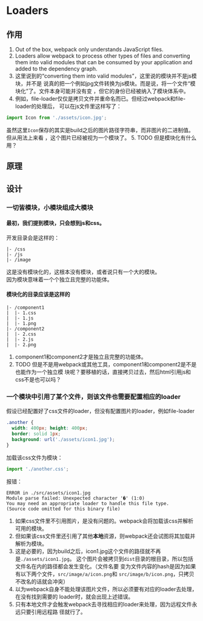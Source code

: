 # Loaders

## 作用
1. Out of the box, webpack only understands JavaScript files.
2. Loaders allow webpack to process other types of files and converting them
into valid modules that can be consumed by your application and added to the
dependency graph.
3. 这里说到的“converting them into valid modules”，这里说的模块并不是js模块，并不是
说真的把一个例如jpg文件转换为js模块。而是说，将一个文件“模块化”了。文件本身可能并没有变
，但它的身份已经被纳入了模块体系中。
4. 例如，file-loader仅仅是拷贝文件并重命名而已。但经过webpack和file-loader的处理后，
可以在js文件里这样写了：
```js
import Icon from './assets/icon.jpg';
```
虽然这里`Icon`保存的其实是build之后的图片路径字符串，而非图片的二进制值。但从用法上来看
，这个图片已经被视为一个模块了。
5. TODO 但是模块化有什么用？


## 原理


## 设计
### 一切皆模块，小模块组成大模块
#### 最初，我们提到模块，只会想到js和css。
开发目录会是这样的：
```
|- /css
|- /js
|- /image
```
这是没有模块化的，这根本没有模块，或者说只有一个大的模块。  
因为模块意味着一个个独立且完整的功能体。
#### 模块化的目录应该是这样的
```
|- /component1
|  |- 1.css
|  |- 1.js
|  |- 1.png
|- /component2
|  |- 2.css
|  |- 2.js
|  |- 2.png
```
1. component1和component2才是独立且完整的功能体。
2. TODO 但是不是用webpack或其他工具，component1和component2是不是也能作为一个独立模
块呢？要移植的话，直接拷贝过去，然后html引用js和css不是也可以吗？

### 一个模块中引用了某个文件，则该文件也需要配置相应的loader
假设已经配置好了css文件的loader，但没有配置图片的loader，例如file-loader
```css
.another {
  width: 400px; height: 400px;
  border: solid 1px;
  background: url('./assets/icon1.jpg');
}
```
加载该css文件为模块：
```js
import './another.css';
```
报错：
```shell
ERROR in ./src/assets/icon1.jpg
Module parse failed: Unexpected character '�' (1:0)
You may need an appropriate loader to handle this file type.
(Source code omitted for this binary file)
```

1. 如果css文件里不引用图片，是没有问题的。webpack会将加载该css并解析可用的模块。  
2. 但如果该css文件里还引用了其他**本地**资源，则webpack还会试图将其加载并解析为模块。
3. 这是必要的，因为build之后，icon1.jpg这个文件的路径就不再是`./assets/icon1.jpg`。
这个图片会被拷贝到`dist`目录的根目录，所以包括文件名在内的路径都会发生变化。（文件名要
变为文件内容的hash是因为如果有以下两个文件，`src/image/a/icon.png`和
`src/image/b/icon.png`，只拷贝不改名的话就会冲突）
4. 以为webpack自身不能处理该图片文件，所以必须要有对应的loader去处理，在没有找到需要的
loader时，就会出现上述错误。
3. 只有本地文件才会触发webpack去寻找相应的loader来处理，因为远程文件永远只要引用远程路
径就行了。

